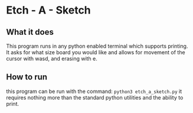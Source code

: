 # Etch - A - Sketch

## What it does
This program runs in any python enabled terminal which supports printing. It asks for what size board you would like and allows for movement of the cursor with wasd, and erasing with e. 
## How to run
this program can be run with the command: 
`python3 etch_a_sketch.py`
it requires nothing more than the standard python utilities and the ability to print. 
